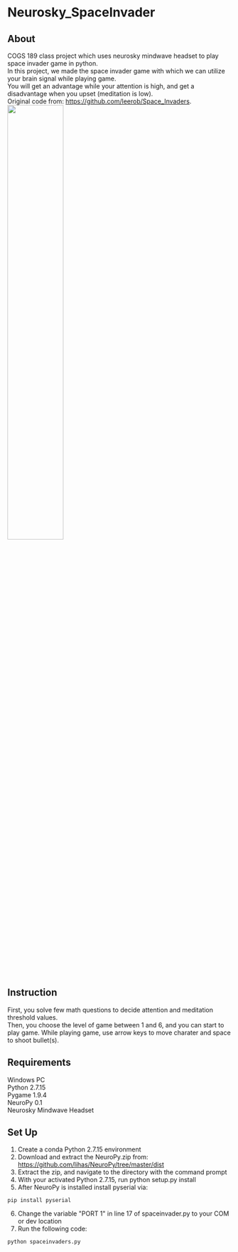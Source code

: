 # Neurosky_SpaceInvader
## About
COGS 189 class project which uses neurosky mindwave headset to play space invader game in python.  
In this project, we made the space invader game with which we can utilize your brain signal while playing game.  
You will get an advantage while your attention is high, and get a disadvantage when you upset (meditation is low).  
Original code from: https://github.com/leerob/Space_Invaders.  
<img src="https://github.com/hiroshi2727/Neurosky_SpaceInvader/blob/master/images/playing_game.png" height="50%" width="50%"/>

## Instruction
First, you solve few math questions to decide attention and meditation threshold values.  
Then, you choose the level of game between 1 and 6, and you can start to play game.
While playing game, use arrow keys to move charater and space to shoot bullet(s).  
  
## Requirements
Windows PC  
Python 2.7.15  
Pygame 1.9.4  
NeuroPy 0.1  
Neurosky Mindwave Headset  

## Set Up  
1) Create a conda Python 2.7.15 environment  
2) Download and extract the NeuroPy.zip from: https://github.com/lihas/NeuroPy/tree/master/dist  
3) Extract the zip, and navigate to the directory with the command prompt
4) With your activated Python 2.7.15, run python setup.py install
5) After NeuroPy is installed install pyserial via:
```
pip install pyserial
```
6) Change the variable "PORT 1" in line 17 of spaceinvader.py to your COM or dev location  
7) Run the following code:
```
python spaceinvaders.py
```

